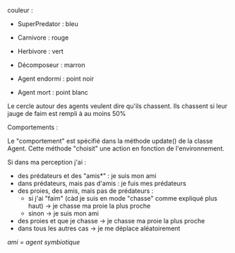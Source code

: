couleur :
- SuperPredator : bleu
- Carnivore : rouge
- Herbivore : vert
- Décomposeur : marron


- Agent endormi : point noir
- Agent mort : point blanc

Le cercle autour des agents veulent dire qu'ils chassent. Ils chassent si leur jauge de faim est rempli à au moins 50%

Comportements :

Le "comportement" est spécifié dans la méthode update() de la classe Agent. Cette méthode "choisit" une action
en fonction de l'environnement.

Si dans ma perception j'ai :

- des prédateurs et des "amis*" : je suis mon ami
- dans prédateurs, mais pas d'amis : je fuis mes prédateurs
- des proies, des amis, mais pas de prédateurs :
    - si j'ai "faim" (càd je suis en mode "chasse" comme expliqué plus haut) → je chasse ma proie la plus proche
    - sinon → je suis mon ami
- des proies et que je chasse → je chasse ma proie la plus proche
- dans tous les autres cas → je me déplace aléatoirement



*ami = agent symbiotique*